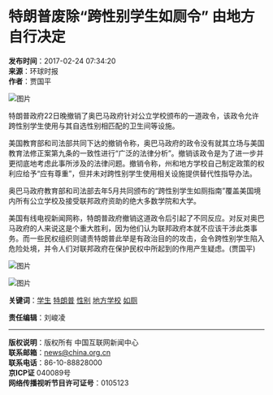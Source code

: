 # 特朗普废除“跨性别学生如厕令” 由地方自行决定

**发布时间**：2017-02-24 07:34:20  
**来源**：环球时报  
**作者**：贾国平  

![图片](http://images.china.cn/images1/ch/2021first/20211203-01.jpg)

特朗普政府22日晚撤销了奥巴马政府针对公立学校颁布的一道政令，该政令允许跨性别学生使用与其自选性别相匹配的卫生间等设施。

美国教育部和司法部共同下达的撤销令称，奥巴马政府的政令没有就其立场与美国教育法修正案第九条的一致性进行“广泛的法律分析”。撤销该政令是为了进一步并更彻底地考虑此事所涉及的法律问题。撤销令称，州和地方学校自己制定政策的权利应给予“应有尊重”，但并未对跨性别学生使用相关设施提供替代性指导办法。

奥巴马政府教育部和司法部去年5月共同颁布的“跨性别学生如厕指南”覆盖美国境内所有公立学校及接受联邦政府资助的绝大多数学院和大学。

美国有线电视新闻网称，特朗普政府撤销这道政令后引起了不同反应。对反对奥巴马政府的人来说这是个重大胜利，因为他们认为联邦政府本就不应该干涉此类事务。而一些民权组织则谴责特朗普此举是有政治目的的攻击，会令跨性别学生陷入危险处境，并令人们对联邦政府在保护民权中所起到的作用产生疑虑。(贾国平)

![图片](http://images.china.cn/images1/ch/2016first/161021-02.jpg)

![图片](http://images.china.cn/images1/ch/2016first/161021-03.jpg)

**关键词**：[学生](http://search1.china.com.cn/search/searchcn_get.jsp?strUrl=news.china.com.cn&searchText=学生) [特朗普](http://search1.china.com.cn/search/searchcn_get.jsp?strUrl=news.china.com.cn&searchText=特朗普) [性别](http://search1.china.com.cn/search/searchcn_get.jsp?strUrl=news.china.com.cn&searchText=性别) [地方学校](http://search1.china.com.cn/search/searchcn_get.jsp?strUrl=news.china.com.cn&searchText=地方学校) [如厕](http://search1.china.com.cn/search/searchcn_get.jsp?strUrl=news.china.com.cn&searchText=如厕)  

**责任编辑**：刘峻凌  

---

**版权说明**：版权所有 中国互联网新闻中心  
**联系邮箱**：[news@china.org.cn](mailto:news@china.org.cn)  
**联系电话**：86-10-88828000  
**京ICP证** 040089号  
**网络传播视听节目许可证号**：0105123  